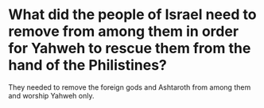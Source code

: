 # What did the people of Israel need to remove from among them in order for Yahweh to rescue them from the hand of the Philistines?

They needed to remove the foreign gods and Ashtaroth from among them and worship Yahweh only.
